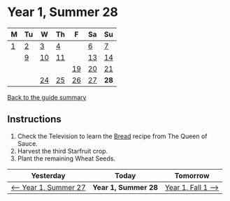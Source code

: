 # Year 1, Summer 28

| M                          | Tu                        | W                         | Th                        | F                         | Sa                        | Su                        |
| -------------------------- | ------------------------- | ------------------------- | ------------------------- |-------------------------- | ------------------------- | ------------------------- |
| [1](year-1-summer-1.md)    | [2](year-1-summer-2.md)   | [3](year-1-summer-3.md)   | [4](year-1-summer-4.md)   |                           | [6](year-1-summer-6.md)   | [7](year-1-summer-7.md)   |
|                            | [9](year-1-summer-9.md)   | [10](year-1-summer-10.md) | [11](year-1-summer-11.md) |                           | [13](year-1-summer-13.md) | [14](year-1-summer-14.md) |
|                            |                           |                           |                           | [19](year-1-summer-19.md) | [20](year-1-summer-20.md) | [21](year-1-summer-21.md) |
|                            |                           | [24](year-1-summer-24.md) | [25](year-1-summer-25.md) | [26](year-1-summer-26.md) | [27](year-1-summer-27.md) | **28**                    |

[Back to the guide summary](readme.md)

## Instructions

1. Check the Television to learn the [Bread](https://stardewvalleywiki.com/Bread) recipe from The Queen of Sauce.
2. Harvest the third Starfruit crop.
3. Plant the remaining Wheat Seeds.

| Yesterday                                   | Today                 | Tomorrow                                    |
| ------------------------------------------- | --------------------- | ------------------------------------------- |
| [⟵ Year 1, Summer 27](year-1-summer-27.md) | **Year 1, Summer 28** | [Year 1, Fall 1 ⟶](year-1-fall-1.md)       |
